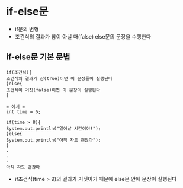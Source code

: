 # if-else문
- if문의 변형
- 조건식의 결과가 참이 아닐 때(false) else문의 문장을 수행한다

## if-else문 기본 문법
```
if(조건식){
조건식의 결과가 참(true)이면 이 문장들이 실행된다
}else{
조건식이 거짓(false)이면 이 문장이 실행된다
}

= 예시 =
int time = 6;

if(time > 8){
System.out.println("일어날 시간이야!");
}else{
System.out.println("아직 자도 괜찮아");
}
.
.
.
아직 자도 괜찮아
```
- if조건식(time > 9)의 결과가 거짓이기 때문에 else문 안에 문장이 실행된다
